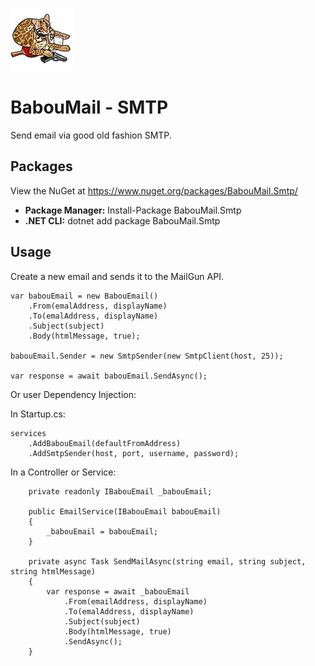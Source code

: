 ﻿![alt text](https://raw.githubusercontent.com/ajtatum/BabouMail/master/assets/Babou-100x100.png "Babou loves mail!") <!-- markdownlint-disable -->

# BabouMail - SMTP  

Send email via good old fashion SMTP.

## Packages

View the NuGet at https://www.nuget.org/packages/BabouMail.Smtp/

* **Package Manager:** Install-Package BabouMail.Smtp
* **.NET CLI:** dotnet add package BabouMail.Smtp

## Usage

Create a new email and sends it to the MailGun API.

    var babouEmail = new BabouEmail()
        .From(emalAddress, displayName)
        .To(emalAddress, displayName)
        .Subject(subject)
        .Body(htmlMessage, true);

    babouEmail.Sender = new SmtpSender(new SmtpClient(host, 25));

    var response = await babouEmail.SendAsync();

Or user Dependency Injection:

In Startup.cs:

    services
        .AddBabouEmail(defaultFromAddress)
        .AddSmtpSender(host, port, username, password);

In a Controller or Service:

        private readonly IBabouEmail _babouEmail;

        public EmailService(IBabouEmail babouEmail)
        {
            _babouEmail = babouEmail;
        }

        private async Task SendMailAsync(string email, string subject, string htmlMessage)
        {
            var response = await _babouEmail
                .From(emailAddress, displayName)
                .To(emalAddress, displayName)
                .Subject(subject)
                .Body(htmlMessage, true)
                .SendAsync();
        }